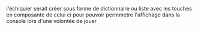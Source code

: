 l'échiquier serait créer sous forme de dictionnaire ou liste avec les touches en composante de celui ci pour pouvoir permmetre l'affichage dans la console lors d'une volontée de jouer
